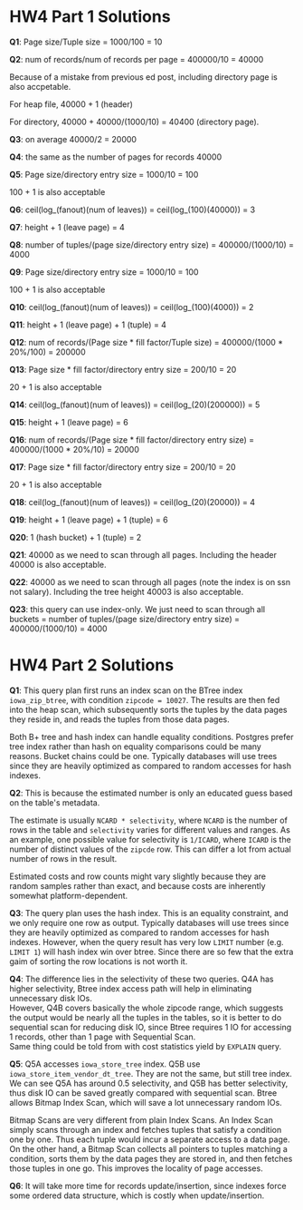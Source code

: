 # HW4 Part 1 Solutions

**Q1**:
Page size/Tuple size = 1000/100 = 10

**Q2**:
num of records/num of records per page = 400000/10 = 40000

Because of a mistake from previous ed post, including directory page is also accpetable.

For heap file,  40000 + 1 (header)

For directory,  40000 + 40000/(1000/10) = 40400 (directory page). 

**Q3**: on average 40000/2 = 20000

**Q4**: the same as the number of pages for records 40000

**Q5**: Page size/directory entry size = 1000/10 = 100

100 + 1 is also acceptable

**Q6**: ceil(log_(fanout)(num of leaves)) = ceil(log_(100)(40000)) = 3

**Q7**: height + 1 (leave page) = 4

**Q8**: number of tuples/(page size/directory entry size) = 400000/(1000/10) = 4000

**Q9**: Page size/directory entry size = 1000/10 = 100

100 + 1 is also acceptable

**Q10**: ceil(log_(fanout)(num of leaves)) = ceil(log_(100)(4000)) = 2

**Q11**: height + 1 (leave page) + 1 (tuple) = 4

**Q12**: num of records/(Page size * fill factor/Tuple size) = 400000/(1000 * 20%/100) = 200000

**Q13**: Page size * fill factor/directory entry size = 200/10 = 20

20 + 1 is also acceptable

**Q14**: ceil(log_(fanout)(num of leaves)) = ceil(log_(20)(200000)) = 5

**Q15**: height + 1 (leave page) = 6

**Q16**: num of records/(Page size * fill factor/directory entry size) = 400000/(1000 * 20%/10) = 20000

**Q17**: Page size * fill factor/directory entry size = 200/10 = 20

20 + 1 is also acceptable

**Q18**: ceil(log_(fanout)(num of leaves)) = ceil(log_(20)(20000)) = 4

**Q19**: height + 1 (leave page) + 1 (tuple) = 6

**Q20**: 1 (hash bucket) + 1 (tuple) = 2

**Q21**:  40000 as we need to scan through all pages. Including the header 40000 is also acceptable.

**Q22**:  40000 as we need to scan through all pages (note the index is on ssn not salary). Including the tree height 40003 is also acceptable.

**Q23**:  this query can use index-only. We just need to scan through all buckets = number of tuples/(page size/directory entry size) = 400000/(1000/10) = 4000

# HW4 Part 2 Solutions

**Q1**:
This query plan first runs an index scan on the BTree index `iowa_zip_btree`, with condition `zipcode = 10027`.
The results are then fed into the heap scan, which subsequently sorts the tuples by the data pages they reside in, 
and reads the tuples from those data pages. 

Both B+ tree and hash index can handle equality conditions. Postgres prefer tree index rather than hash on equality comparisons could be many reasons. Bucket chains could be one. Typically databases will use trees since they are heavily optimized as compared to random accesses for hash indexes.

 **Q2**:
This is because the estimated number is only an educated guess based on the table's metadata. 

The estimate is usually `NCARD * selectivity`, where `NCARD` is the number of rows in the table and `selectivity` varies for different values and ranges. As an example, one possible value for selectivity is `1/ICARD`, where `ICARD` is the number of distinct values of the `zipcde` row. This can differ a lot from actual number of rows in the result.

Estimated costs and row counts might vary slightly because they are random samples rather than exact, and because costs are inherently somewhat platform-dependent.

**Q3**:
The query plan uses the hash index. This is an equality constraint, and we only require one row as output. 
Typically databases will use trees since they are heavily optimized as compared to random accesses for hash indexes.
However, when the query result has very low `LIMIT` number (e.g. `LIMIT 1`) will hash index win over btree. Since there are so few that the extra gaim of sorting the row locations is not worth it.

**Q4**:
The difference lies in the selectivity of these two queries. Q4A has higher selectivity, Btree index access path will help in
eliminating unnecessary disk IOs.   
However, Q4B covers basically the whole zipcode range, which suggests the output would be nearly all the tuples in the tables, so it is better to do sequential scan for reducing disk IO, since Btree requires 1 IO for accessing 1 records, other than 1 page with Sequential Scan.  
Same thing could be told from with cost statistics yield by `EXPLAIN` query.

**Q5**:
Q5A accesses `iowa_store_tree` index. Q5B use `iowa_store_item_vendor_dt_tree`. They are not the same, but still tree index.
We can see Q5A has around 0.5 selectivity, and Q5B has better selectivity, thus disk IO can be saved greatly compared with sequential scan. Btree allows Bitmap Index Scan, which will save a lot unnecessary random IOs.

Bitmap Scans are very different from plain Index Scans. An Index Scan simply scans through an index and fetches tuples that satisfy a condition one by one. Thus each tuple would incur a separate access to a data page. On the other hand, a Bitmap Scan collects all pointers to tuples matching a condition, sorts them by the data pages they are stored in, and then fetches those tuples in one go. This improves the locality of page accesses. 

**Q6**:
It will take more time for records update/insertion, since indexes force some ordered data structure, which is costly when update/insertion.
